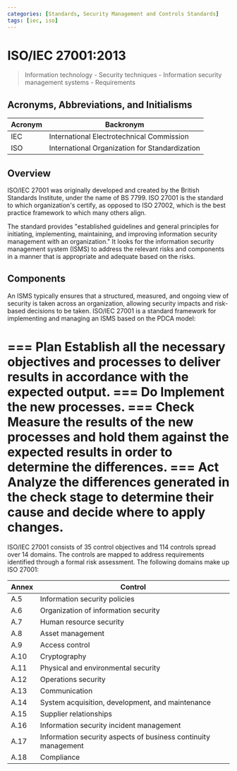 ```yaml
---
categories: [Standards, Security Management and Controls Standards]
tags: [iec, iso]
---
```


# ISO/IEC 27001:2013

> Information technology - Security techniques - Information security management systems - Requirements

## Acronyms, Abbreviations, and Initialisms

| Acronym | Backronym |
| - | - |
| IEC | International Electrotechnical Commission |
| ISO | International Organization for Standardization |

## Overview

ISO/IEC 27001 was originally developed and created by the British Standards Institute, under the name of BS 7799. ISO 27001 is the standard to which organization's certify, as opposed to ISO 27002, which is the best practice framework to which many others align.

The standard provides "established guidelines and general principles for initiating, implementing, maintaining, and improving information security management with an organization." It looks for the information security management system (ISMS) to address the relevant risks and components in a manner that is appropriate and adequate based on the risks.

## Components

An ISMS typically ensures that a structured, measured, and ongoing view of security is taken across an organization, allowing security impacts and risk-based decisions to be taken. ISO/IEC 27001 is a standard framework for implementing and managing an ISMS based on the PDCA model:

=== Plan
Establish all the necessary objectives and processes to deliver results in accordance with the expected output.
=== Do
Implement the new processes.
=== Check
Measure the results of the new processes and hold them against the expected results in order to determine the differences.
=== Act
Analyze the differences generated in the check stage to determine their cause and decide where to apply changes.
===

ISO/IEC 27001 consists of 35 control objectives and 114 controls spread over 14 domains. The controls are mapped to address requirements identified through a formal risk assessment. The following domains make up ISO 27001:

| Annex | Control |
| - | - |
| A.5 | Information security policies |
| A.6 | Organization of information security |
| A.7 | Human resource security |
| A.8 | Asset management |
| A.9 | Access control |
| A.10 | Cryptography |
| A.11 | Physical and environmental security |
| A.12 | Operations security |
| A.13 | Communication |
| A.14 | System acquisition, development, and maintenance |
| A.15 | Supplier relationships |
| A.16 | Information security incident management |
| A.17 | Information security aspects of business continuity management |
| A.18 | Compliance |
